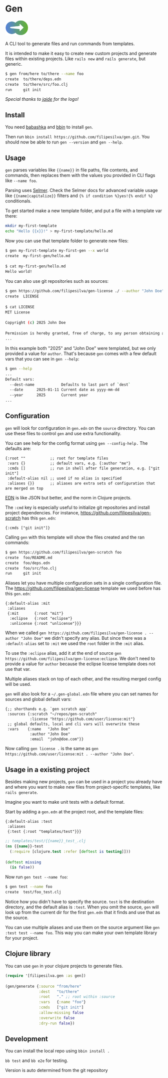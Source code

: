 # Gen

<img src="logo.svg" alt="Gen logo" style="height: 50px;">

A CLI tool to generate files and run commands from templates.

It is intended to make it easy to create new custom projects and generate files within existing projects.
Like `rails new` and `rails generate`, but generic.

``` sh
$ gen from/here to/there --name foo
create  to/there/deps.edn
create  to/there/src/foo.clj
run     git init
```

_Special thanks to [jaide](https://github.com/jaidetree/) for the logo!_

## Install

You need [babashka](https://github.com/babashka/babashka?tab=readme-ov-file#installation) and [bbin](https://github.com/babashka/bbin?tab=readme-ov-file#installation) to install `gen`.

Then run `bbin install https://github.com/filipesilva/gen.git`.
You should now be able to run `gen --version` and `gen --help`.


## Usage

`gen` parses variables like `{{name}}` in file paths, file contents, and commands, then replaces them with the values you provided in CLI flags like `--name foo`.

Parsing uses [Selmer](https://github.com/yogthos/Selmer).
Check the Selmer docs for advanced variable usage like `{{name|capitalize}}` filters and `{% if condition %}yes!{% endif %}` conditionals.

To get started make a new template folder, and put a file with a template var there:

``` sh
mkdir my-first-template
echo "Hello {{x}}!" > my-first-template/hello.md
```

Now you can use that template folder to generate new files:

``` sh
$ gen my-first-template my-first-gen --x world
create  my-first-gen/hello.md

$ cat my-first-gen/hello.md
Hello world!
```

You can also use git repositories such as sources:

``` sh
$ gen https://github.com/filipesilva/gen-license ./ --author "John Doe"
create  LICENSE

$ cat LICENSE
MIT License

Copyright (c) 2025 John Doe

Permission is hereby granted, free of charge, to any person obtaining a copy
...
```

In this example both "2025" and "John Doe" were templated, but we only provided a value for `author`.
That's because `gen` comes with a few default vars that you can see in `gen --help`:

``` sh
$ gen --help
...
Default vars:
  --dest-name            Defaults to last part of `dest`
  --date      2025-01-11 Current date as yyyy-mm-dd
  --year      2025       Current year
...
```


## Configuration

`gen` will look for configuration in `gen.edn` on the `source` directory.
You can use these files to control `gen` and use extra functionality.

You can see help for the config format using `gen --config-help.`
The defaults are:

``` edn
{:root ""           ;; root for template files
 :vars {}           ;; default vars, e.g. {:author "me"}
 :cmds []           ;; run in shell after file generation, e.g. ["git init"]
 :default-alias nil ;; used if no alias is specified
 :aliases {}}       ;; aliases are extra sets of configuration that are merged on top
```

[EDN](https://learnxinyminutes.com/edn/) is like JSON but better, and the norm in Clojure projects.

The `:cmd` key is especially useful to initialize git repositories and install project dependencies.
For instance, https://github.com/filipesilva/gen-scratch has this `gen.edn`:

``` edn
{:cmds ["git init"]}
```

Calling `gen` with this template will show the files created and the ran commands:

``` sh
$ gen https://github.com/filipesilva/gen-scratch foo
create  foo/README.md
create  foo/deps.edn
create  foo/src/foo.clj
run     git init
```

Aliases let you have multiple configuration sets in a single configuration file.
The https://github.com/filipesilva/gen-license template we used before has this `gen.edn`:

``` edn
{:default-alias :mit
 :aliases
 {:mit       {:root "mit"}
  :eclipse   {:root "eclipse"}
  :unlicense {:root "unlicense"}}}
```

When we called `gen https://github.com/filipesilva/gen-license . --author "John Doe"` we didn't specify any alias.
But since there was a `:default-alias` set to `:mit` we used the `root` folder in the `:mit` alias.

To use the `:eclipse` alias, add it at the end of source `gen https://github.com/filipesilva/gen-license:eclipse`.
We don't need to provide a value for `author` because the eclipse license template does not use that var.

Multiple aliases stack on top of each other, and the resulting merged config will be used.

`gen` will also look for a `~/.gen-global.edn` file where you can set names for sources and global default vars:

``` edn
{;; shorthands e.g. `gen scratch app`
 :sources {:scratch "~/repos/gen-scratch"
           :license "https://github.com/user/license:mit"}
 ;; global defaults, local and cli vars will overwrite these
 :vars    {:name   "John Doe"
           :author "John Doe"
           :email  "john@doe.com"}}

```

Now calling `gen license .` is the same as `gen https://github.com/user/license:mit . --author "John Doe"`.


## Usage in a existing project 

Besides making new projects, `gen` can be used in a project you already have and where you want to make new files from project-specific templates, like `rails generate`.

Imagine you want to make unit tests with a default format.

Start by adding a `gen.edn` at the project root, and the template files:

``` edn
{:default-alias :test
 :aliases
 {:test {:root "templates/test"}}}
```

``` clojure
;; templates/test/{{name}}_test_.clj
(ns {{name}}-test
  (:require [clojure.test :refer [deftest is testing]]))
  
(deftest missing
  (is false))
```

Now run `gen test --name foo`:

``` sh
$ gen test --name foo
create  test/foo_test.clj
```

Notice how you didn't have to specify the source.
`test` is the destination directory, and the default alias is `:test`.
When you omit the source, `gen` will look up from the current dir for the first `gen.edn` that it finds and use that as the source.

You can use multiple aliases and use them on the source argument like `gen :test test --name foo`.
This way you can make your own template library for your project.


## Clojure library

You can use `gen` in your clojure projects to generate files.

``` clojure
(require '[filipesilva.gen :as gen])

(gen/generate {:source "from/here"
               :dest   "to/there"
               :root   "." ;; root within :source
               :vars   {:name "foo"}
               :cmds   ["git init"]
               :allow-missing false
               :overwrite false
               :dry-run false})
```



## Development

You can install the local repo using `bbin install .`

`bb test` and `bb e2e` for testing.

Version is auto determined from the git repository 
